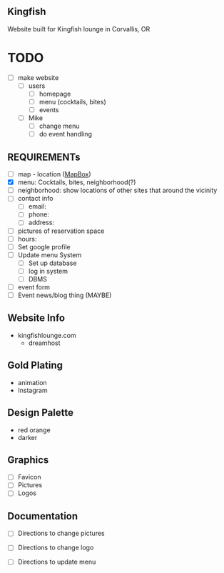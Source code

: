 ## Kingfish
Website built for Kingfish lounge in Corvallis, OR

TODO
====
- [ ] make website
    - [ ] users
        - [ ] homepage
        - [ ] menu (cocktails, bites)
        - [ ] events
    - [ ] Mike
        - [ ] change menu
        - [ ] do event handling

REQUIREMENTs
------------
- [ ] map - location ([MapBox](http://mapbox.com))
- [x] menu: Cocktails, bites, neighborhood(?) 
- [ ] neighborhood:	show locations of other sites that around the vicinity
- [ ] contact info
    - [ ] email: 
    - [ ] phone:
    - [ ] address:
- [ ] pictures of reservation space
- [ ] hours:
- [ ] Set google profile
- [ ] Update menu System
    - [ ] Set up database
    - [ ] log in system
    - [ ] DBMS
- [ ] event form
- [ ] Event news/blog thing (MAYBE)
 
Website Info
-------
- kingfishlounge.com
    - dreamhost 

Gold Plating
------------
- animation
- Instagram

Design Palette
--------------
- red orange
- darker

Graphics
--------------
- [ ] Favicon
- [ ] Pictures
- [ ] Logos

Documentation
--------------------
- [ ] Directions to change pictures 
- [ ] Directions to change logo
- [ ] Directions to update menu 

